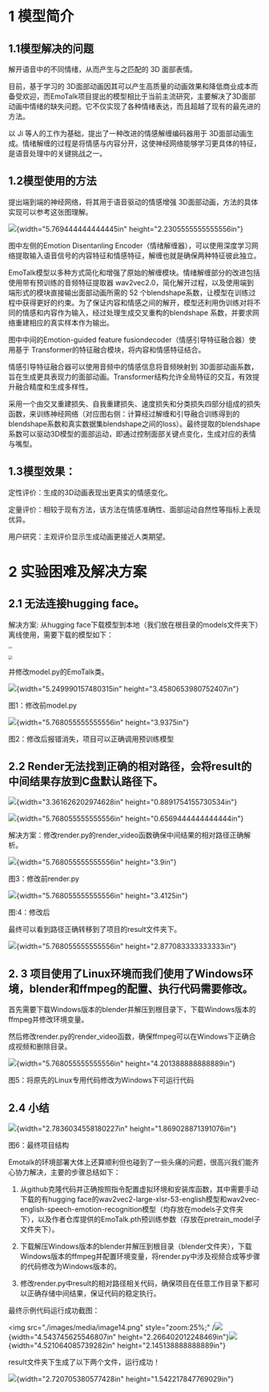 # **1 模型简介**

## **1.1模型解决的问题**

解开语音中的不同情绪，从而产生与之匹配的 3D 面部表情。

目前，基于学习的 3D面部动画因其可以产生高质量的动画效果和降低商业成本而备受欢迎，而EmoTalk项目提出的模型相比于当前主流研究，主要解决了3D面部动画中情绪的缺失问题。它不仅实现了各种情绪表达，而且超越了现有的最先进的方法。

以 Ji 等人的工作为基础，提出了一种改进的情感解缠编码器用于 3D面部动画生成。情绪解缠的过程是将情感与内容分开，这使神经网络能够学习更具体的特征，是语音处理中的关键挑战之一。

## **1.2模型使用的方法**

提出端到端的神经网络，将其用于语音驱动的情感增强 3D面部动画，方法的具体实现可以参考这张图理解。

![](./images/media/image1.png){width="5.769444444444445in"
height="2.2305555555555556in"}

图中左侧的Emotion Disentanling Encoder（情绪解缠器），可以使用深度学习网络提取输入语音信号的内容特征和情感特征，解缠也就是确保两种特征彼此独立。

EmoTalk模型以多种方式简化和增强了原始的解缠模块。情绪解缠部分的改进包括使用带有预训练的音频特征提取器
wav2vec2.0，简化解开过程，以及使用端到端形式的模块直接输出面部动画所需的 52 个blendshape系数，让模型在训练过程中获得更好的约束。为了保证内容和情感之间的解开，模型还利用伪训练对将不同的情感和内容作为输入，经过处理生成交叉重构的blendshape
系数，并要求网络重建相应的真实样本作为输出。

图中中间的Emotion-guided feature fusiondecoder（情感引导特征融合器）使用基于 Transformer的特征融合模块，将内容和情感特征结合。

情感引导特征融合器可以使用音频中的情感信息将音频映射到 3D面部动画系数，旨在生成更具表现力的面部动画。Transformer结构允许全局特征的交互，有效提升融合精度和生成多样性。

采用一个由交叉重建损失、自我重建损失、速度损失和分类损失四部分组成的损失函数，来训练神经网络（对应图右侧：计算经过解缠和引导融合训练得到的blendshape系数和真实数据集blendshape之间的loss）。最终提取的blendshape系数可以驱动3D模型的面部运动，即通过控制面部关键点变化，生成对应的表情与嘴型。

## **1.3模型效果：**

定性评价：生成的3D动画表现出更真实的情感变化。

定量评价：相较于现有方法，该方法在情感准确性、面部运动自然性等指标上表现优异。

用户研究：主观评价显示生成动画更接近人类期望。

# **2 实验困难及解决方案**

## **2.1 无法连接hugging face。**

解决方案: 从hugging face下载模型到本地（我们放在根目录的models文件夹下）离线使用，需要下载的模型如下：

<img src="./images/media/image2.png" style="zoom:25%;" /><img src="./images/media/image3.png" style="zoom:25%;" />

<img src="./images/media/image4.png" style="zoom:50%;" />

并修改model.py的EmoTalk类。

![](./images/media/image5.png){width="5.249990157480315in"
height="3.4580653980752407in"}

图1：修改前model.py

![](./images/media/image6.png){width="5.768055555555556in"
height="3.9375in"}

图2：修改后报错消失，项目可以正确调用预训练模型

## **2.2 Render无法找到正确的相对路径，会将result的中间结果存放到C盘默认路径下。**

![](./images/media/image7.png){width="3.361626202974628in"
height="0.8891754155730534in"}

![](./images/media/image8.png){width="5.768055555555556in"
height="0.6569444444444444in"}

解决方案：修改render.py的render_video函数确保中间结果的相对路径正确解析。

![](./images/media/image9.png){width="5.768055555555556in"
height="3.9in"}

图3：修改前render.py

![](./images/media/image10.png){width="5.768055555555556in"
height="3.4125in"}

图:4：修改后

最终可以看到路径正确转移到了项目的result文件夹下。

![](./images/media/image11.png){width="5.768055555555556in"
height="2.877083333333333in"}

## **2. 3 项目使用了Linux环境而我们使用了Windows环境，blender和ffmpeg的配置、执行代码需要修改。**

首先需要下载Windows版本的blender并解压到根目录下，下载Windows版本的ffmpeg并修改环境变量。

然后修改render.py的render_video函数，确保ffmpeg可以在Windows下正确合成视频和删除目录。

![](./images/media/image12.png){width="5.768055555555556in"
height="4.201388888888889in"}

图5：将原先的Linux专用代码修改为Windows下可运行代码

## **2.4 小结**

![](./images/media/image13.png){width="2.7836034558180227in"
height="1.869028871391076in"}

图6：最终项目结构

Emotalk的环境部署大体上还算顺利但也碰到了一些头痛的问题，很高兴我们能齐心协力解决，主要的步骤总结如下：

1.  从github克隆代码并正确按照指令配置虚拟环境和安装库函数，其中需要手动下载的有hugging
    face的wav2vec2-large-xlsr-53-english模型和wav2vec-english-speech-emotion-recognition模型（均存放在models子文件夹下），以及作者仓库提供的EmoTalk.pth预训练参数（存放在pretrain_model子文件夹下）。

2.  下载解压Windows版本的blender并解压到根目录（blender文件夹），下载Windows版本的ffmpeg并配置环境变量，将render.py中涉及视频合成等步骤的代码修改为Windows版本的。

3.  修改render.py中result的相对路径相关代码，确保项目在任意工作目录下都可以正确存储中间结果，保证代码的稳定执行。

最终示例代码运行成功截图：

<img src="./images/media/image14.png" style="zoom:25%;" /![](./images/media/image11.png){width="4.543745625546807in"
height="2.266402012248469in"}![](./images/media/image15.png){width="4.521064085739282in"
height="2.145138888888889in"}

result文件夹下生成了以下两个文件，运行成功！

![](./images/media/image16.png){width="2.720705380577428in"
height="1.542217847769029in"}
